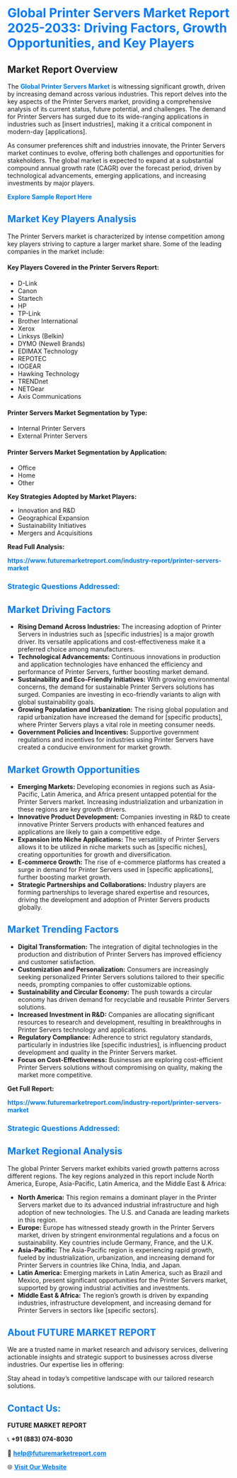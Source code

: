 <h1 style="color: #007BFF;">Global Printer Servers Market Report 2025-2033: Driving Factors, Growth Opportunities, and Key Players</h1>

<section id="overview">
<h2>Market Report Overview</h2>
<p>The <a href="https://www.futuremarketreport.com/industry-report/printer-servers-market" style="color: #007BFF; text-decoration: none;"><strong>Global Printer Servers Market</strong></a> is witnessing significant growth, driven by increasing demand across various industries. This report delves into the key aspects of the Printer Servers market, providing a comprehensive analysis of its current status, future potential, and challenges. The demand for Printer Servers has surged due to its wide-ranging applications in industries such as [insert industries], making it a critical component in modern-day [applications].</p>
<p>As consumer preferences shift and industries innovate, the Printer Servers market continues to evolve, offering both challenges and opportunities for stakeholders. The global market is expected to expand at a substantial compound annual growth rate (CAGR) over the forecast period, driven by technological advancements, emerging applications, and increasing investments by major players.</p>
</section>

<section id="overview">
<p><a href="https://www.futuremarketreport.com/request-sample/reportId=81662" style="color: #007BFF; text-decoration: none;"><strong>Explore Sample Report Here</strong></a></p>
</section>

<section id="key-players">
<h2 style="color: #007BFF;">Market Key Players Analysis</h2>
<p>The Printer Servers market is characterized by intense competition among key players striving to capture a larger market share. Some of the leading companies in the market include:</p>
<h4>Key Players Covered in the Printer Servers Report:</h4>
<ul><li>D-Link</li><li>Canon</li><li>Startech</li><li>HP</li><li>TP-Link</li><li>Brother International</li><li>Xerox</li><li>Linksys (Belkin)</li><li>DYMO (Newell Brands)</li><li>EDIMAX Technology</li><li>REPOTEC</li><li>IOGEAR</li><li>Hawking Technology</li><li>TRENDnet</li><li>NETGear</li><li>Axis Communications</li></ul>
<h4>Printer Servers Market Segmentation by Type:</h4>
<ul><li>Internal Printer Servers</li><li>External Printer Servers</li></ul>

<h4>Printer Servers Market Segmentation by Application:</h4>
<ul><li>Office</li><li>Home</li><li>Other</li></ul>
<p><strong>Key Strategies Adopted by Market Players:</strong></p>
<ul>
<li>Innovation and R&D</li>
<li>Geographical Expansion</li>
<li>Sustainability Initiatives</li>
<li>Mergers and Acquisitions</li>
</ul>
</section>

<section>
<p><strong>Read Full Analysis: </strong></p><a href="https://www.futuremarketreport.com/industry-report/printer-servers-market" style="color: #007BFF; text-decoration: none;"><strong>https://www.futuremarketreport.com/industry-report/printer-servers-market</strong></a>
<h3 style="color: #007BFF;">Strategic Questions Addressed:</h3>
</section>

<section id="driving-factors">
<h2 style="color: #007BFF;">Market Driving Factors</h2>
<ul>
<li><strong>Rising Demand Across Industries:</strong> The increasing adoption of Printer Servers in industries such as [specific industries] is a major growth driver. Its versatile applications and cost-effectiveness make it a preferred choice among manufacturers.</li>
<li><strong>Technological Advancements:</strong> Continuous innovations in production and application technologies have enhanced the efficiency and performance of Printer Servers, further boosting market demand.</li>
<li><strong>Sustainability and Eco-Friendly Initiatives:</strong> With growing environmental concerns, the demand for sustainable Printer Servers solutions has surged. Companies are investing in eco-friendly variants to align with global sustainability goals.</li>
<li><strong>Growing Population and Urbanization:</strong> The rising global population and rapid urbanization have increased the demand for [specific products], where Printer Servers plays a vital role in meeting consumer needs.</li>
<li><strong>Government Policies and Incentives:</strong> Supportive government regulations and incentives for industries using Printer Servers have created a conducive environment for market growth.</li>
</ul>
</section>

<section id="growth-opportunities">
<h2 style="color: #007BFF;">Market Growth Opportunities</h2>
<ul>
<li><strong>Emerging Markets:</strong> Developing economies in regions such as Asia-Pacific, Latin America, and Africa present untapped potential for the Printer Servers market. Increasing industrialization and urbanization in these regions are key growth drivers.</li>
<li><strong>Innovative Product Development:</strong> Companies investing in R&D to create innovative Printer Servers products with enhanced features and applications are likely to gain a competitive edge.</li>
<li><strong>Expansion into Niche Applications:</strong> The versatility of Printer Servers allows it to be utilized in niche markets such as [specific niches], creating opportunities for growth and diversification.</li>
<li><strong>E-commerce Growth:</strong> The rise of e-commerce platforms has created a surge in demand for Printer Servers used in [specific applications], further boosting market growth.</li>
<li><strong>Strategic Partnerships and Collaborations:</strong> Industry players are forming partnerships to leverage shared expertise and resources, driving the development and adoption of Printer Servers products globally.</li>
</ul>
</section>

<section id="trending-factors">
<h2 style="color: #007BFF;">Market Trending Factors</h2>
<ul>
<li><strong>Digital Transformation:</strong> The integration of digital technologies in the production and distribution of Printer Servers has improved efficiency and customer satisfaction.</li>
<li><strong>Customization and Personalization:</strong> Consumers are increasingly seeking personalized Printer Servers solutions tailored to their specific needs, prompting companies to offer customizable options.</li>
<li><strong>Sustainability and Circular Economy:</strong> The push towards a circular economy has driven demand for recyclable and reusable Printer Servers solutions.</li>
<li><strong>Increased Investment in R&D:</strong> Companies are allocating significant resources to research and development, resulting in breakthroughs in Printer Servers technology and applications.</li>
<li><strong>Regulatory Compliance:</strong> Adherence to strict regulatory standards, particularly in industries like [specific industries], is influencing product development and quality in the Printer Servers market.</li>
<li><strong>Focus on Cost-Effectiveness:</strong> Businesses are exploring cost-efficient Printer Servers solutions without compromising on quality, making the market more competitive.</li>
</ul>
</section>

<section>
<p><strong>Get Full Report: </strong></p><a href="https://www.futuremarketreport.com/industry-report/printer-servers-market" style="color: #007BFF; text-decoration: none;"><strong>https://www.futuremarketreport.com/industry-report/printer-servers-market</strong></a>
<h3 style="color: #007BFF;">Strategic Questions Addressed:</h3>
</section>


<section id="regional-analysis">
<h2 style="color: #007BFF;">Market Regional Analysis</h2>
<p>The global Printer Servers market exhibits varied growth patterns across different regions. The key regions analyzed in this report include North America, Europe, Asia-Pacific, Latin America, and the Middle East & Africa:</p>
<ul>
<li><strong>North America:</strong> This region remains a dominant player in the Printer Servers market due to its advanced industrial infrastructure and high adoption of new technologies. The U.S. and Canada are leading markets in this region.</li>
<li><strong>Europe:</strong> Europe has witnessed steady growth in the Printer Servers market, driven by stringent environmental regulations and a focus on sustainability. Key countries include Germany, France, and the U.K.</li>
<li><strong>Asia-Pacific:</strong> The Asia-Pacific region is experiencing rapid growth, fueled by industrialization, urbanization, and increasing demand for Printer Servers in countries like China, India, and Japan.</li>
<li><strong>Latin America:</strong> Emerging markets in Latin America, such as Brazil and Mexico, present significant opportunities for the Printer Servers market, supported by growing industrial activities and investments.</li>
<li><strong>Middle East & Africa:</strong> The region’s growth is driven by expanding industries, infrastructure development, and increasing demand for Printer Servers in sectors like [specific sectors].</li>
</ul>
</section>

<footer>
<h2 style="color: #007BFF;">About FUTURE MARKET REPORT</h2>
<p>We are a trusted name in market research and advisory services, delivering actionable insights and strategic support to businesses across diverse industries. Our expertise lies in offering:</p>

<p>Stay ahead in today’s competitive landscape with our tailored research solutions.</p>

<h2 style="color: #007BFF;">Contact Us:</h2>
<p><strong>FUTURE MARKET REPORT</strong></p>
<p>📞 <strong>+91 (883) 074-8030</strong></p>
<p>📧 <strong><a href="mailto:help@futuremarketreport.com" style="color: #007BFF;">help@futuremarketreport.com</a></strong></p>
<p>🌐 <strong><a href="https://www.futuremarketreport.com/" style="color: #007BFF;">Visit Our Website</a></strong></p>
</footer>